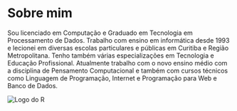 <!---
ProfMarceloTec/ProfMarceloTec is a ✨ special ✨ repository because its `README.md` (this file) appears on your GitHub profile.
You can click the Preview link to take a look at your changes.
--->
# Sobre mim

Sou licenciado em Computação e Graduado em Tecnologia em Processamento de Dados.
Trabalho com ensino em informática desde 1993 e lecionei em diversas escolas particulares e públicas em Curitiba e Região Metropolitana.
Tenho também várias especializações em Tecnologia e Educação Profissional. Atualmente trabalho com o novo ensino médio com a disciplina de Pensamento Computacional e também com cursos técnicos como Linguagem de Programação, Internet e Programação para Web e Banco de Dados.

![Logo do R](http://developer.r-project.org/Logo/Rlogo-5.png)
